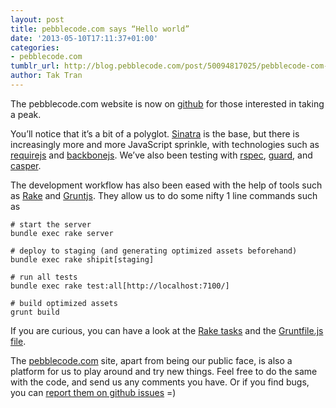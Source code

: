```yaml
---
layout: post
title: pebblecode.com says “Hello world”
date: '2013-05-10T17:11:37+01:00'
categories:
- pebblecode.com
tumblr_url: http://blog.pebblecode.com/post/50094817025/pebblecode-com-says-hello-world
author: Tak Tran
---
```

<p>The pebblecode.com website is now on <a href="https://github.com/pebblecode/pebblecode.com-site">github</a> for those interested in taking a peak.</p>

<p>You’ll notice that it’s a bit of a polyglot. <a href="http://sinatrarb.com">Sinatra</a> is the base, but there is increasingly more and more JavaScript sprinkle, with technologies such as <a href="http://requirejs.org/">requirejs</a> and <a href="http://backbonejs.org/">backbonejs</a>. We’ve also been testing with <a href="http://rspec.info/">rspec</a>, <a href="https://github.com/guard/guard">guard</a>, and <a href="http://casperjs.org/">casper</a>.</p>

<p>The development workflow has also been eased with the help of tools such as <a href="http://rake.rubyforge.org/">Rake</a> and <a href="http://gruntjs.com/">Gruntjs</a>. They allow us to do some nifty 1 line commands such as</p>

<pre><code># start the server
bundle exec rake server

# deploy to staging (and generating optimized assets beforehand)
bundle exec rake shipit[staging]

# run all tests
bundle exec rake test:all[http://localhost:7100/]

# build optimized assets
grunt build
</code></pre>

<p>If you are curious, you can have a look at the <a href="https://github.com/pebblecode/pebblecode.com-site/tree/master/lib/tasks">Rake tasks</a> and the <a href="https://github.com/pebblecode/pebblecode.com-site/blob/master/Gruntfile.js">Gruntfile.js file</a>.</p>

<p>The <a href="http://pebblecode.com">pebblecode.com</a> site, apart from being our public face, is also a platform for us to play around and try new things. Feel free to do the same with the code, and send us any comments you have. Or if you find bugs, you can <a href="https://github.com/pebblecode/pebblecode.com-site/issues/new">report them on github issues</a> =)</p>
